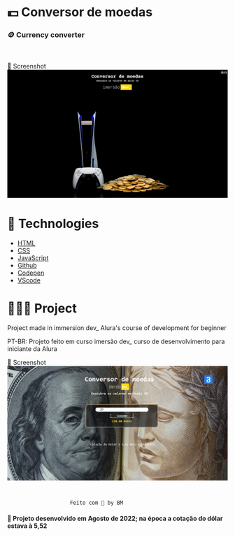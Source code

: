 # 💵 Conversor de moedas
### 🪙 Currency converter 
<br>

📸 Screenshot
![](../images/tela1.png)

#  🚀 Technologies

- [HTML](##HTML)
- [CSS](##CSS)
- [JavaScript](##JavaScript)
- [Github](##github)
- [Codepen](##codepen)
- [VScode](##vscode)

# 👩🏻‍💻 Project 
Project made in immersion dev_ Alura's course of development for beginner

PT-BR: Projeto feito em curso imersão dev_ curso de desenvolvimento para iniciante da Alura 

📸 Screenshot
![](../images/tela2.png)

 # 
 
                        Feito com 🤍 by BM


 #### 🔎 Projeto desenvolvido em Agosto de 2022; na época a cotação do dólar estava à 5,52 

